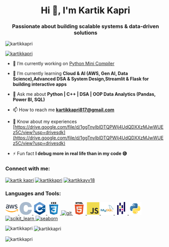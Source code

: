 <h1 align="center">Hi 👋, I'm Kartik Kapri</h1>
<h3 align="center">Passionate about building scalable systems & data-driven solutions</h3>

<p align="left"> <img src="https://komarev.com/ghpvc/?username=kartikkapri&label=Profile%20views&color=0e75b6&style=flat" alt="kartikkapri" /> </p>

<p align="left"> <a href="https://github.com/ryo-ma/github-profile-trophy"><img src="https://github-profile-trophy.vercel.app/?username=kartikkapri" alt="kartikkapri" /></a> </p>

- 🔭 I’m currently working on [Python Mini Compiler](https://github.com/mayanks5034/Mini-Compiler-Python-Interpreter)

- 🌱 I’m currently learning **Cloud & AI (AWS, Gen AI, Data Science),Advanced DSA & System Design,Streamlit & Flask for building interactive apps**

- 💬 Ask me about **Python | C++ | DSA | OOP Data Analytics (Pandas, Power BI, SQL)**

- 📫 How to reach me **kartikkapri817@gmail.com**

- 📄 Know about my experiences [https://drive.google.com/file/d/1ggTnyIbIDTQPWIj4UdQDXXzMJwWUEz5C/view?usp=drivesdk](https://drive.google.com/file/d/1ggTnyIbIDTQPWIj4UdQDXXzMJwWUEz5C/view?usp=drivesdk)

- ⚡ Fun fact **I debug more in real life than in my code 😅**

<h3 align="left">Connect with me:</h3>
<p align="left">
<a href="https://linkedin.com/in/kartik kapri" target="blank"><img align="center" src="https://raw.githubusercontent.com/rahuldkjain/github-profile-readme-generator/master/src/images/icons/Social/linked-in-alt.svg" alt="kartik kapri" height="30" width="40" /></a>
<a href="https://www.leetcode.com/kartikkapri" target="blank"><img align="center" src="https://raw.githubusercontent.com/rahuldkjain/github-profile-readme-generator/master/src/images/icons/Social/leet-code.svg" alt="kartikkapri" height="30" width="40" /></a>
<a href="https://auth.geeksforgeeks.org/user/kartikkayv18" target="blank"><img align="center" src="https://raw.githubusercontent.com/rahuldkjain/github-profile-readme-generator/master/src/images/icons/Social/geeks-for-geeks.svg" alt="kartikkayv18" height="30" width="40" /></a>
</p>

<h3 align="left">Languages and Tools:</h3>
<p align="left"> <a href="https://aws.amazon.com" target="_blank" rel="noreferrer"> <img src="https://raw.githubusercontent.com/devicons/devicon/master/icons/amazonwebservices/amazonwebservices-original-wordmark.svg" alt="aws" width="40" height="40"/> </a> <a href="https://www.cprogramming.com/" target="_blank" rel="noreferrer"> <img src="https://raw.githubusercontent.com/devicons/devicon/master/icons/c/c-original.svg" alt="c" width="40" height="40"/> </a> <a href="https://www.w3schools.com/cpp/" target="_blank" rel="noreferrer"> <img src="https://raw.githubusercontent.com/devicons/devicon/master/icons/cplusplus/cplusplus-original.svg" alt="cplusplus" width="40" height="40"/> </a> <a href="https://www.w3schools.com/css/" target="_blank" rel="noreferrer"> <img src="https://raw.githubusercontent.com/devicons/devicon/master/icons/css3/css3-original-wordmark.svg" alt="css3" width="40" height="40"/> </a> <a href="https://git-scm.com/" target="_blank" rel="noreferrer"> <img src="https://www.vectorlogo.zone/logos/git-scm/git-scm-icon.svg" alt="git" width="40" height="40"/> </a> <a href="https://www.w3.org/html/" target="_blank" rel="noreferrer"> <img src="https://raw.githubusercontent.com/devicons/devicon/master/icons/html5/html5-original-wordmark.svg" alt="html5" width="40" height="40"/> </a> <a href="https://developer.mozilla.org/en-US/docs/Web/JavaScript" target="_blank" rel="noreferrer"> <img src="https://raw.githubusercontent.com/devicons/devicon/master/icons/javascript/javascript-original.svg" alt="javascript" width="40" height="40"/> </a> <a href="https://www.mysql.com/" target="_blank" rel="noreferrer"> <img src="https://raw.githubusercontent.com/devicons/devicon/master/icons/mysql/mysql-original-wordmark.svg" alt="mysql" width="40" height="40"/> </a> <a href="https://pandas.pydata.org/" target="_blank" rel="noreferrer"> <img src="https://raw.githubusercontent.com/devicons/devicon/2ae2a900d2f041da66e950e4d48052658d850630/icons/pandas/pandas-original.svg" alt="pandas" width="40" height="40"/> </a> <a href="https://www.python.org" target="_blank" rel="noreferrer"> <img src="https://raw.githubusercontent.com/devicons/devicon/master/icons/python/python-original.svg" alt="python" width="40" height="40"/> </a> <a href="https://scikit-learn.org/" target="_blank" rel="noreferrer"> <img src="https://upload.wikimedia.org/wikipedia/commons/0/05/Scikit_learn_logo_small.svg" alt="scikit_learn" width="40" height="40"/> </a> <a href="https://seaborn.pydata.org/" target="_blank" rel="noreferrer"> <img src="https://seaborn.pydata.org/_images/logo-mark-lightbg.svg" alt="seaborn" width="40" height="40"/> </a> </p>

<p><img align="left" src="https://github-readme-stats.vercel.app/api/top-langs?username=kartikkapri&show_icons=true&locale=en&layout=compact" alt="kartikkapri" /></p>

<p>&nbsp;<img align="center" src="https://github-readme-stats.vercel.app/api?username=kartikkapri&show_icons=true&locale=en" alt="kartikkapri" /></p>

<p><img align="center" src="https://github-readme-streak-stats.herokuapp.com/?user=kartikkapri&" alt="kartikkapri" /></p>
